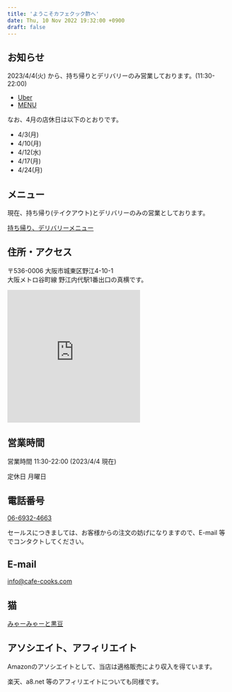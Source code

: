 ```yaml
---
title: 'ようこそカフェクック酢へ'
date: Thu, 10 Nov 2022 19:32:00 +0900
draft: false
---
```


お知らせ
--------

2023/4/4(火) から、持ち帰りとデリバリーのみ営業しております。(11:30-22:00)

* [Uber](https://www.order.store/store/%E3%82%AB%E3%83%95%E3%82%A7%E3%82%AF%E3%83%83%E3%82%AF%E9%85%A2/zBG-F3c_Ql-QmBleJkR7bA) 
* [MENU](https://me.nu/s61234)

なお、4月の店休日は以下のとおりです。

* 4/3(月)
* 4/10(月)
* 4/12(水)
* 4/17(月)
* 4/24(月)

メニュー
----

現在、持ち帰り(テイクアウト)とデリバリーのみの営業としております。

[持ち帰り、デリバリーメニュー](https://docs.google.com/spreadsheets/d/e/2PACX-1vRdYHhX7j9bcJDhSTMwBN-88uBaAt9uPCERDW7F50k8yB8jUwctLOMioUeoAResOzJObNhjmZavlJ27/pubhtml?gid=0&single=true)

住所・アクセス
-------

〒536-0006 大阪市城東区野江4-10-1<br>
大阪メトロ谷町線 野江内代駅1番出口の真横です。

<iframe src="https://www.google.com/maps/embed?pb=!1m18!1m12!1m3!1d3279.8321865966955!2d135.5367334151636!3d34.70941238043217!2m3!1f0!2f0!3f0!3m2!1i1024!2i768!4f13.1!3m3!1m2!1s0x6000e124bb47ed31%3A0xf9afc76f0d450c5c!2z44CSNTM0LTAwMTMg5aSn6Ziq5bqc5aSn6Ziq5biC6YO95bO25Yy65YaF5Luj55S677yR5LiB55uu77yY4oiS77yY!5e0!3m2!1sja!2sjp!4v1656415753985!5m2!1sja!2sjp" width="300" height="300" style="border:0;" allowfullscreen="" loading="lazy" referrerpolicy="no-referrer-when-downgrade"></iframe>


営業時間
----

営業時間 11:30-22:00 (2023/4/4 現在)

定休日 月曜日

電話番号
----

[06-6932-4663](TEL:06-6932-4663) 

セールスにつきましては、お客様からの注文の妨げになりますので、E-mail 等でコンタクトしてください。

E-mail
------

info@cafe-cooks.com

猫
-

[みゃーみゃーと黒豆](/みゃー通信/)

アソシエイト、アフィリエイト
--------------

Amazonのアソシエイトとして、当店は適格販売により収入を得ています。

楽天、a8.net 等のアフィリエイトについても同様です。
